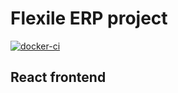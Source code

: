 # Flexile ERP project

[![docker-ci](https://github.com/albul-k/flexile-react/actions/workflows/main.yml/badge.svg?branch=main)](https://github.com/albul-k/flexile-react/actions/workflows/main.yml)

## React frontend
